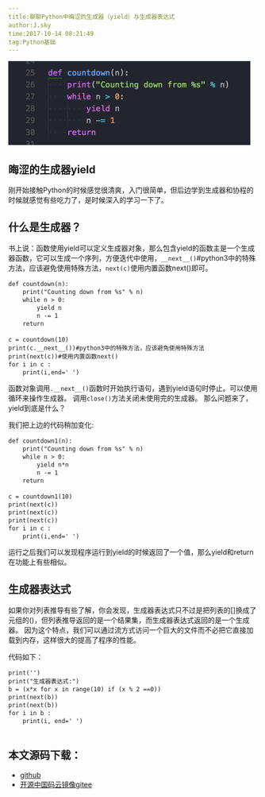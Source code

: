 ```yaml
---
title:聊聊Python中晦涩的生成器（yield）与生成器表达式
author:J.sky
time:2017-10-14 08:21:49
tag:Python基础
---
```


![输入图片说明](assets/images/media/upload/2017/10/Snip20171014_4.png)

## 晦涩的生成器yield

刚开始接触Python的时候感觉很清爽，入门很简单，但后边学到生成器和协程的时候就感觉有些吃力了，是时候深入的学习一下了。

## 什么是生成器？

书上说：函数使用yield可以定义生成器对象，那么包含yield的函数主是一个生成器函数，它可以生成一个序列，方便迭代中使用，`__next__()`#python3中的特殊方法，应该避免使用特殊方法，`next(c)`使用内置函数next()即可。

<pre><code>def countdown(n):
    print("Counting down from %s" % n)
    while n > 0:
        yield n
        n -= 1
    return

c = countdown(10)
print(c.__next__())#python3中的特殊方法，应该避免使用特殊方法
print(next(c))#使用内置函数next()
for i in c :
    print(i,end=' ')
</code></pre>

函数对象调用`.__next__()`函数时开始执行语句，遇到yield语句时停止。可以使用循环来操作生成器。
调用`close()`方法关闭未使用完的生成器。
那么问题来了，yield到底是什么？

我们把上边的代码稍加变化:

<pre><code>def countdown1(n):
    print("Counting down from %s" % n)
    while n > 0:
        yield n*n
        n -= 1
    return

c = countdown1(10)
print(next(c))
print(next(c))
print(next(c))
for i in c :
    print(i,end=' ')
</code></pre>

运行之后我们可以发现程序运行到yield的时候返回了一个值，那么yield和return在功能上有些相似。

## 生成器表达式

如果你对列表推导有些了解，你会发现，生成器表达式只不过是把列表的[]换成了元组的()，但列表推导返回的是一个结果集，而生成器表达式返回的是一个生成器。
因为这个特点，我们可以通过流方式访问一个巨大的文件而不必把它直接加载到内存，这样很大的提高了程序的性能。

代码如下：

<pre><code>print('')
print("生成器表达式:")
b = (x*x for x in range(10) if (x % 2 ==0))
print(next(b))
print(next(b))
for i in b :
    print(i, end=' ')

</code></pre>

## 本文源码下载：

+ [github](https://github.com/bosichong/17python.com/blob/master/deftest/yieldtest.py)
+ [开源中国码云镜像gitee](https://gitee.com/J_Sky/17python.com/blob/master/deftest/yieldtest.py)